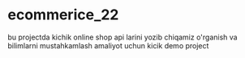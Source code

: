 # ecommerice_22
bu projectda kichik online shop api larini yozib chiqamiz o'rganish va bilimlarni mustahkamlash amaliyot uchun kicik demo project
